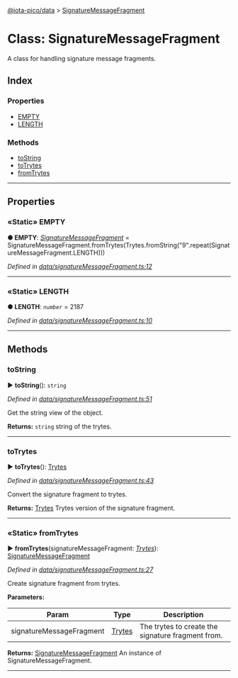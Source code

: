 [@iota-pico/data](../README.md) > [SignatureMessageFragment](../classes/signaturemessagefragment.md)



# Class: SignatureMessageFragment


A class for handling signature message fragments.

## Index

### Properties

* [EMPTY](signaturemessagefragment.md#empty)
* [LENGTH](signaturemessagefragment.md#length)


### Methods

* [toString](signaturemessagefragment.md#tostring)
* [toTrytes](signaturemessagefragment.md#totrytes)
* [fromTrytes](signaturemessagefragment.md#fromtrytes)



---
## Properties
<a id="empty"></a>

### «Static» EMPTY

**●  EMPTY**:  *[SignatureMessageFragment](signaturemessagefragment.md)*  =  SignatureMessageFragment.fromTrytes(Trytes.fromString("9".repeat(SignatureMessageFragment.LENGTH)))

*Defined in [data/signatureMessageFragment.ts:12](https://github.com/iotaeco/iota-pico-data/blob/94a854f/src/data/signatureMessageFragment.ts#L12)*





___

<a id="length"></a>

### «Static» LENGTH

**●  LENGTH**:  *`number`*  = 2187

*Defined in [data/signatureMessageFragment.ts:10](https://github.com/iotaeco/iota-pico-data/blob/94a854f/src/data/signatureMessageFragment.ts#L10)*





___


## Methods
<a id="tostring"></a>

###  toString

► **toString**(): `string`



*Defined in [data/signatureMessageFragment.ts:51](https://github.com/iotaeco/iota-pico-data/blob/94a854f/src/data/signatureMessageFragment.ts#L51)*



Get the string view of the object.




**Returns:** `string`
string of the trytes.






___

<a id="totrytes"></a>

###  toTrytes

► **toTrytes**(): [Trytes](trytes.md)



*Defined in [data/signatureMessageFragment.ts:43](https://github.com/iotaeco/iota-pico-data/blob/94a854f/src/data/signatureMessageFragment.ts#L43)*



Convert the signature fragment to trytes.




**Returns:** [Trytes](trytes.md)
Trytes version of the signature fragment.






___

<a id="fromtrytes"></a>

### «Static» fromTrytes

► **fromTrytes**(signatureMessageFragment: *[Trytes](trytes.md)*): [SignatureMessageFragment](signaturemessagefragment.md)



*Defined in [data/signatureMessageFragment.ts:27](https://github.com/iotaeco/iota-pico-data/blob/94a854f/src/data/signatureMessageFragment.ts#L27)*



Create signature fragment from trytes.


**Parameters:**

| Param | Type | Description |
| ------ | ------ | ------ |
| signatureMessageFragment | [Trytes](trytes.md)   |  The trytes to create the signature fragment from. |





**Returns:** [SignatureMessageFragment](signaturemessagefragment.md)
An instance of SignatureMessageFragment.






___


